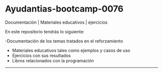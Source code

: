 # Ayudantias-bootcamp-0076
Documentación | Materiales educativos | ejercicios

En este repositorio tendrás lo siguiente:

-Documentación de los temas tratados en el reforzamiento
- Materiales educativos tales como ejemplos y casos de uso
- Ejercicios con sus resultados
- Libros relacionados con la programación
------------------------------------------------------------
